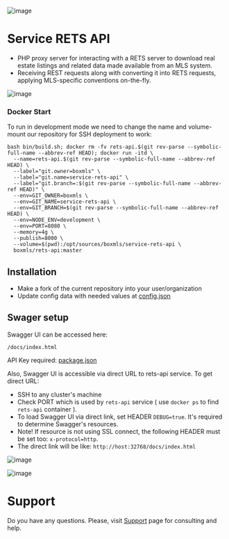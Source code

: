 ![image](https://user-images.githubusercontent.com/308489/57512890-9acacc00-7315-11e9-854f-ad77da4d2742.png)

# Service RETS API

* PHP proxy server for interacting with a RETS server to download real estate listings and related data made available from an MLS system. 
* Receiving REST requests along with converting it into RETS requests, applying MLS-specific conventions on-the-fly. 

![image](https://user-images.githubusercontent.com/12067297/57533408-60c5ee00-7346-11e9-8649-7ec652e360a7.png)

### Docker Start

To run in development mode we need to change the name and volume-mount our repository for SSH deployment to work:

```
bash bin/build.sh; docker rm -fv rets-api.$(git rev-parse --symbolic-full-name --abbrev-ref HEAD); docker run -itd \
  --name=rets-api.$(git rev-parse --symbolic-full-name --abbrev-ref HEAD) \
  --label="git.owner=boxmls" \
  --label="git.name=service-rets-api" \
  --label="git.branch=:$(git rev-parse --symbolic-full-name --abbrev-ref HEAD)" \
  --env=GIT_OWNER=boxmls \
  --env=GIT_NAME=service-rets-api \
  --env=GIT_BRANCH=$(git rev-parse --symbolic-full-name --abbrev-ref HEAD) \
  --env=NODE_ENV=development \
  --env=PORT=8080 \
  --memory=4g \
  --publish=8000 \
  --volume=$(pwd):/opt/sources/boxmls/service-rets-api \
  boxmls/rets-api:master
```

## Installation

* Make a fork of the current repository into your user/organization
* Update config data with needed values at [config.json](https://github.com/boxmls/service-rets-api/blob/master/config.json#L4-L10)

## Swager setup 

Swagger UI can be accessed here:

`/docs/index.html`

API Key required: 
[package.json](https://github.com/boxmls/service-mls-api/blob/master/package.json#L15)

Also, Swagger UI is accessible via direct URL to rets-api service. To get direct URL:

* SSH to any cluster's machine
* Check PORT which is used by `rets-api` service ( use `docker ps` to find `rets-api` container ).
* To load Swagger UI via direct link, set HEADER `DEBUG=true`. It's required to determine Swagger's resources.
* Note! If resource is not using SSL connect, the following HEADER must be set too: `x-protocol=http`.
* The direct link will be like: `http://host:32768/docs/index.html`

![image](https://user-images.githubusercontent.com/12067297/57527778-37529580-7339-11e9-8c3b-6a9b1b881251.png)

![image](https://user-images.githubusercontent.com/12067297/57527541-9fed4280-7338-11e9-967b-1af8387e62e2.png)

# Support

Do you have any questions. Please, visit [Support](https://boxmls.github.io/support) page for consulting and help.
